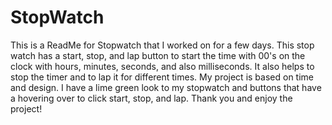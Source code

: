 # StopWatch

This is a ReadMe for Stopwatch that I worked on for a few days. This stop watch has a start, stop, and lap button to start the time with 00's on the clock with hours, minutes, seconds, and also milliseconds. It also helps to stop the timer
and to lap it for different times. My project is based on time and design. I have a lime green look to my stopwatch and buttons that have a hovering over to click start, stop, and lap. Thank you and enjoy the project!
